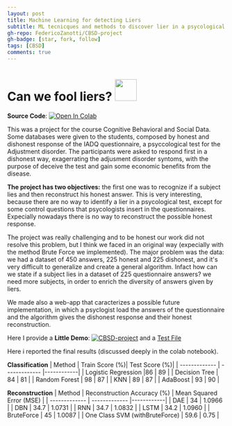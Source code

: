 ```yaml
---
layout: post
title: Machine Learning for detecting Liers
subtitle: ML tecnicques and methods to discover lier in a psycological questionnaire and reconstructing their honest response
gh-repo: FedericoZanotti/CBSD-project
gh-badge: [star, fork, follow]
tags: [CBSD]
comments: true
---
```


#  Can we fool liers? [<img src="https://logos-world.net/wp-content/uploads/2020/11/GitHub-Logo.png" width=50/>](https://github.com/FedericoZanotti/CBSD-project.git)


**Source Code**: [![Open In Colab](https://colab.research.google.com/assets/colab-badge.svg)](https://colab.research.google.com/github/FedericoZanotti/FEdericoZanotti.github.io/blob/master/project_filesCBSD_Project_IADQ.ipynb)


This was a project for the course Cognitive Behavioral and Social Data. Some databases were given to the students, composed by honest and dishonest response of the IADQ questionnaire, a psyccological test for the Adjustment disorder. The participants were asked to respond first in a dishonest way, exagerrating the adjusment disorder syntoms, with the purpose of deceive the test and gain some economic benefits from the disease. 

**The project has two objectives:** the first one was to recognize if a subject lies and then reconstruct his honest answer. This is very interesting, because there are no way to identify a lier in a psycological test, except for some control questions that psycologists insert in the questionnaires. Expecially nowadays there is no way to reconstruct the possible honest response.

The project was really challenging and to be honest our work did not resolve this problem, but I think we faced in an original way (expecially with the method Brute Force we implemented). The major problem was the data: we had a dataset of 450 answers, 225 honest and 225 dishonest, and it's very difficult to generalize and create a general algorithm. Infact how can we state if a subject lies in a dataset of 225 questionnaire answers? we need more subjects, in order to enrich the diversity of answers given by liers.

We made also a web-app that caracterizes a possible future implementation, in which a psyclogist load the answers of the questionnaire and the algorithm gives the dishonest response and their honest reconstruction.

Here I provide a **Little Demo**:  [![CBSD-project](https://static.streamlit.io/badges/streamlit_badge_black_white.svg)](https://share.streamlit.io/federicozanotti/cbsd-project/main/app.py) and a <a id="raw-url" href="https://raw.githubusercontent.com/FedericoZanotti/FedericoZanotti.github.io/master/_posts/test.csv">Test File</a>

Here i reported the final results (discussed deeply in the colab notebook).

**Classification**
| Method  | Train Score (%)| Test Score (%)|
| ------------- | ------------- |------------|
| Logistic Regression  |86   | 89  |
| Decision Tree  | 84   | 81  |
| Random Forest  | 98 | 87  |
| KNN | 89  | 87  |
| AdaBoost | 93  | 90  |

**Reconstruction**
| Method  | Reconstruction Accuracy (%) | Mean Squared Error (MSE) |
| ------------- | ------------- |------------|
| DAE | 34 | 1.0966 |
| DBN | 34.7 | 1.0731 |
| RNN  |  34.7 | 1.0832 |
| LSTM | 34.2  | 1.0960 |
| BruteForce | 45 | 1.0087 |
| One Class SVM (withBruteForce) | 59.6 | 0.75 |
